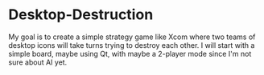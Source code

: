 # Desktop-Destruction
My goal is to create a simple strategy game like Xcom where two teams of desktop icons will take turns trying to destroy each other. I will start with a simple board, maybe using Qt, with maybe a 2-player mode since I'm not sure about AI yet.
